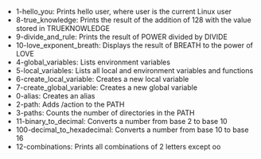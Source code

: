 * 1-hello_you: Prints hello user, where user is the current Linux user
* 8-true_knowledge: Prints the result of the addition of 128 with the value stored in TRUEKNOWLEDGE
* 9-divide_and_rule: Prints the result of POWER divided by DIVIDE
* 10-love_exponent_breath: Displays the result of BREATH to the power of LOVE
* 4-global_variables: Lists environment variables
* 5-local_variables: Lists all local and environment variables and functions
* 6-create_local_variable: Creates a new local variable
* 7-create_global_variable: Creates a new global variable
* 0-alias: Creates an alias
* 2-path: Adds /action to the PATH
* 3-paths: Counts the number of directories in the PATH
* 11-binary_to_decimal: Converts a number from base 2 to base 10
* 100-decimal_to_hexadecimal: Converts a number from base 10 to base 16
* 12-combinations: Prints all combinations of 2 letters except oo
